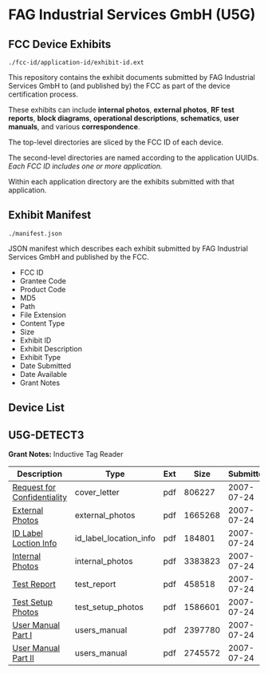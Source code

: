 # FAG Industrial Services GmbH (U5G)
## FCC Device Exhibits

```
./fcc-id/application-id/exhibit-id.ext
```

This repository contains the exhibit documents submitted by FAG Industrial Services GmbH to (and published by) the FCC as part of the device certification process.

These exhibits can include **internal photos**, **external photos**, **RF test reports**, **block diagrams**, **operational descriptions**, **schematics**, **user manuals**, and various **correspondence**.

The top-level directories are sliced by the FCC ID of each device.

The second-level directories are named according to the application UUIDs. *Each FCC ID includes one or more application.*

Within each application directory are the exhibits submitted with that application. 

## Exhibit Manifest

```
./manifest.json
```

JSON manifest which describes each exhibit submitted by FAG Industrial Services GmbH and published by the FCC.

- FCC ID
- Grantee Code
- Product Code
- MD5
- Path
- File Extension
- Content Type
- Size
- Exhibit ID
- Exhibit Description
- Exhibit Type
- Date Submitted
- Date Available
- Grant Notes

## Device List
## U5G-DETECT3
**Grant Notes:** Inductive Tag Reader

| Description | Type | Ext | Size | Submitted | Available |
| ----------- | ---- | --- | ---- | --------- | --------- |
| [Request for Confidentiality](U5G-DETECT3/a4f6ffb5812e96177389862d84c0192b/819891.pdf) | cover_letter | pdf | 806227 | 2007-07-24 | 2007-07-24 |
| [External Photos](U5G-DETECT3/a4f6ffb5812e96177389862d84c0192b/819884.pdf) | external_photos | pdf | 1665268 | 2007-07-24 | 2007-07-24 |
| [ID Label Loction Info](U5G-DETECT3/a4f6ffb5812e96177389862d84c0192b/819885.pdf) | id_label_location_info | pdf | 184801 | 2007-07-24 | 2007-07-24 |
| [Internal Photos](U5G-DETECT3/a4f6ffb5812e96177389862d84c0192b/819886.pdf) | internal_photos | pdf | 3383823 | 2007-07-24 | 2007-07-24 |
| [Test Report](U5G-DETECT3/a4f6ffb5812e96177389862d84c0192b/819892.pdf) | test_report | pdf | 458518 | 2007-07-24 | 2007-07-24 |
| [Test Setup Photos](U5G-DETECT3/a4f6ffb5812e96177389862d84c0192b/819893.pdf) | test_setup_photos | pdf | 1586601 | 2007-07-24 | 2007-07-24 |
| [User Manual Part I](U5G-DETECT3/a4f6ffb5812e96177389862d84c0192b/819887.pdf) | users_manual | pdf | 2397780 | 2007-07-24 | 2007-07-24 |
| [User Manual Part II](U5G-DETECT3/a4f6ffb5812e96177389862d84c0192b/819888.pdf) | users_manual | pdf | 2745572 | 2007-07-24 | 2007-07-24 |
